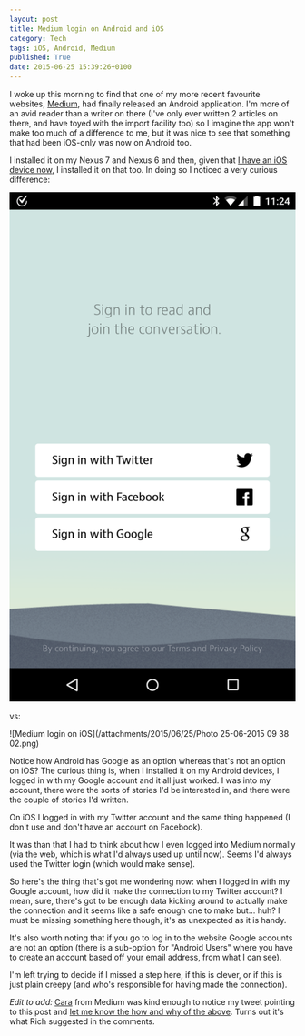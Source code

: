 ```yaml
---
layout: post
title: Medium login on Android and iOS
category: Tech
tags: iOS, Android, Medium
published: True
date: 2015-06-25 15:39:26+0100
---
```


I woke up this morning to find that one of my more recent favourite websites,
[Medium](http://medium.com), had finally released an Android application.
I'm more of an avid reader than a writer on there (I've only ever written
2 articles on there, and have toyed with the import facility too) so I imagine
the app won't make too much of a difference to me, but it was nice to see
that something that had been iOS-only was now on Android too.

I installed it on my Nexus 7 and Nexus 6 and then, given that
[I have an iOS device now](http://blog.davep.org/2015/06/23/and-now-for-some-ios.html),
I installed it on that too. In doing so I noticed a very curious difference:

![Medium login on Android](/attachments/2015/06/25/Screenshot_2015-06-25-11-24-11.png)

vs:

![Medium login on iOS](/attachments/2015/06/25/Photo 25-06-2015 09 38 02.png)

Notice how Android has Google as an option whereas that's not an option on
iOS? The curious thing is, when I installed it on my Android devices,
I logged in with my Google account and it all just worked. I was into my
account, there were the sorts of stories I'd be interested in, and there were
the couple of stories I'd written.

On iOS I logged in with my Twitter account and the same thing happened (I
don't use and don't have an account on Facebook).

It was than that I had to think about how I even logged into Medium normally
(via the web, which is what I'd always used up until now). Seems I'd always
used the Twitter login (which would make sense).

So here's the thing that's got me wondering now: when I logged in with my
Google account, how did it make the connection to my Twitter account? I mean,
sure, there's got to be enough data kicking around to actually make the
connection and it seems like a safe enough one to make but... huh? I must be
missing something here though, it's as unexpected as it is handy.

It's also worth noting that if you go to log in to the website Google accounts
are not an option (there is a sub-option for "Android Users" where you have
to create an account based off your email address, from what I can see).

I'm left trying to decide if I missed a step here, if this is clever, or if this
is just plain creepy (and who's responsible for having made the connection).

*Edit to add:* [Cara](https://twitter.com/caramev) from Medium was kind enough
to notice my tweet pointing to this post and [let me know the how and why of
the above](https://twitter.com/caramev/status/614098764450496512). Turns out
it's what Rich suggested in the comments.

[//]: # (2015-06-25-medium-login-on-android-and-ios.md ends here)
